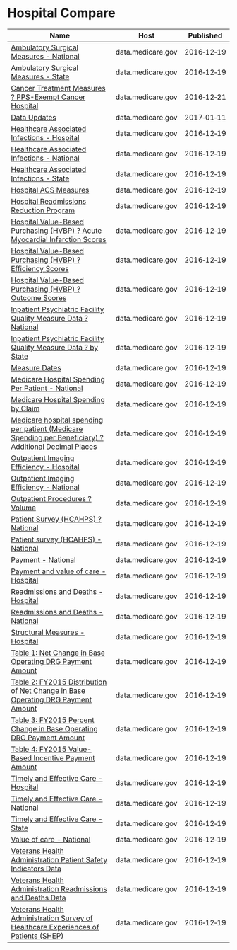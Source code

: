 # Hospital Compare

Name | Host | Published
---- | ---- | ---------
[Ambulatory Surgical Measures - National](../datasets/wue8-3vwe.md) | data.medicare.gov | 2016&#x2011;12&#x2011;19
[Ambulatory Surgical Measures - State](../datasets/axe7-s95e.md) | data.medicare.gov | 2016&#x2011;12&#x2011;19
[Cancer Treatment Measures ? PPS-Exempt Cancer Hospital](../datasets/42wc-33ci.md) | data.medicare.gov | 2016&#x2011;12&#x2011;21
[Data Updates](../datasets/bzsr-4my4.md) | data.medicare.gov | 2017&#x2011;01&#x2011;11
[Healthcare Associated Infections - Hospital](../datasets/77hc-ibv8.md) | data.medicare.gov | 2016&#x2011;12&#x2011;19
[Healthcare Associated Infections - National](../datasets/yd3s-jyhd.md) | data.medicare.gov | 2016&#x2011;12&#x2011;19
[Healthcare Associated Infections - State](../datasets/k2ze-bqvw.md) | data.medicare.gov | 2016&#x2011;12&#x2011;19
[Hospital ACS Measures](../datasets/akfs-5dgr.md) | data.medicare.gov | 2016&#x2011;12&#x2011;19
[Hospital Readmissions Reduction Program](../datasets/9n3s-kdb3.md) | data.medicare.gov | 2016&#x2011;12&#x2011;19
[Hospital Value-Based Purchasing (HVBP) ? Acute Myocardial Infarction Scores](../datasets/rm5p-8gae.md) | data.medicare.gov | 2016&#x2011;12&#x2011;19
[Hospital Value-Based Purchasing (HVBP) ? Efficiency Scores](../datasets/su9h-3pvj.md) | data.medicare.gov | 2016&#x2011;12&#x2011;19
[Hospital Value-Based Purchasing (HVBP) ? Outcome Scores](../datasets/pudb-wetr.md) | data.medicare.gov | 2016&#x2011;12&#x2011;19
[Inpatient Psychiatric Facility Quality Measure Data ? National](../datasets/s5xg-sys6.md) | data.medicare.gov | 2016&#x2011;12&#x2011;19
[Inpatient Psychiatric Facility Quality Measure Data ? by State](../datasets/dc76-gh7x.md) | data.medicare.gov | 2016&#x2011;12&#x2011;19
[Measure Dates](../datasets/4j6d-yzce.md) | data.medicare.gov | 2016&#x2011;12&#x2011;19
[Medicare Hospital Spending Per Patient - National](../datasets/3n5g-6b7f.md) | data.medicare.gov | 2016&#x2011;12&#x2011;19
[Medicare Hospital Spending by Claim](../datasets/nrth-mfg3.md) | data.medicare.gov | 2016&#x2011;12&#x2011;19
[Medicare hospital spending per patient (Medicare Spending per Beneficiary) ? Additional Decimal Places](../datasets/5hk7-b79m.md) | data.medicare.gov | 2016&#x2011;12&#x2011;19
[Outpatient Imaging Efficiency - Hospital](../datasets/wkfw-kthe.md) | data.medicare.gov | 2016&#x2011;12&#x2011;19
[Outpatient Imaging Efficiency - National](../datasets/di9i-zzrc.md) | data.medicare.gov | 2016&#x2011;12&#x2011;19
[Outpatient Procedures ? Volume](../datasets/xbz4-gvaz.md) | data.medicare.gov | 2016&#x2011;12&#x2011;19
[Patient Survey (HCAHPS) ? National](../datasets/9g7e-btyt.md) | data.medicare.gov | 2016&#x2011;12&#x2011;19
[Patient survey (HCAHPS) - National](../datasets/99ue-w85f.md) | data.medicare.gov | 2016&#x2011;12&#x2011;19
[Payment - National](../datasets/ygty-mm5a.md) | data.medicare.gov | 2016&#x2011;12&#x2011;19
[Payment and value of care - Hospital](../datasets/c7us-v4mf.md) | data.medicare.gov | 2016&#x2011;12&#x2011;19
[Readmissions and Deaths - Hospital](../datasets/ynj2-r877.md) | data.medicare.gov | 2016&#x2011;12&#x2011;19
[Readmissions and Deaths - National](../datasets/qqw3-t4ie.md) | data.medicare.gov | 2016&#x2011;12&#x2011;19
[Structural Measures - Hospital](../datasets/4hje-vua3.md) | data.medicare.gov | 2016&#x2011;12&#x2011;19
[Table 1: Net Change in Base Operating DRG Payment Amount](../datasets/5gv4-jwyv.md) | data.medicare.gov | 2016&#x2011;12&#x2011;19
[Table 2: FY2015 Distribution of Net Change in Base Operating DRG Payment Amount](../datasets/xrgf-x36b.md) | data.medicare.gov | 2016&#x2011;12&#x2011;19
[Table 3: FY2015 Percent Change in Base Operating DRG Payment Amount](../datasets/u625-zae7.md) | data.medicare.gov | 2016&#x2011;12&#x2011;19
[Table 4: FY2015 Value-Based Incentive Payment Amount](../datasets/vtqa-m4zn.md) | data.medicare.gov | 2016&#x2011;12&#x2011;19
[Timely and Effective Care - Hospital](../datasets/yv7e-xc69.md) | data.medicare.gov | 2016&#x2011;12&#x2011;19
[Timely and Effective Care - National](../datasets/isrn-hqyy.md) | data.medicare.gov | 2016&#x2011;12&#x2011;19
[Timely and Effective Care - State](../datasets/apyc-v239.md) | data.medicare.gov | 2016&#x2011;12&#x2011;19
[Value of care - National](../datasets/gbq5-7hzr.md) | data.medicare.gov | 2016&#x2011;12&#x2011;19
[Veterans Health Administration Patient Safety Indicators Data](../datasets/esr2-9zyn.md) | data.medicare.gov | 2016&#x2011;12&#x2011;19
[Veterans Health Administration Readmissions and Deaths Data](../datasets/5wyb-858x.md) | data.medicare.gov | 2016&#x2011;12&#x2011;19
[Veterans Health Administration Survey of Healthcare Experiences of Patients (SHEP)](../datasets/gesg-pgbr.md) | data.medicare.gov | 2016&#x2011;12&#x2011;19

